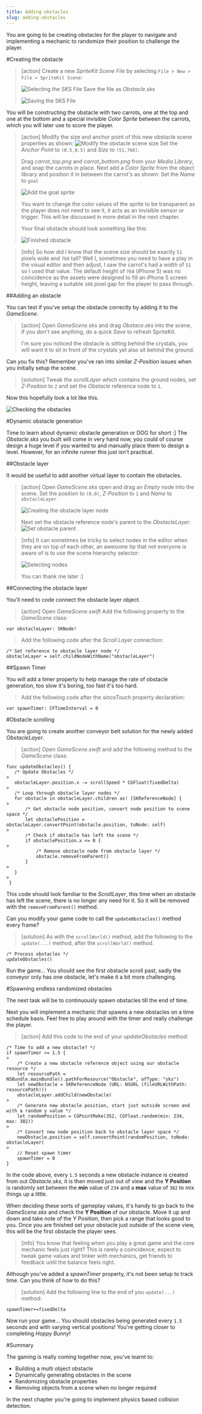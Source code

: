 ```yaml
---
title: Adding obstacles
slug: adding-obstacles
---
```


You are going to be creating obstacles for the player to navigate and implementing a mechanic to randomize their position to challenge the player.

#Creating the obstacle

> [action]
> Create a new *SpriteKit Scene File* by selecting `File > New > File > SpriteKit Scene`:
>
> ![Selecting the SKS File](../Tutorial-Images/xcode_add_sks.png)
> Save the file as *Obstacle.sks*
>
> ![Saving the SKS File](../Tutorial-Images/xcode_add_sks_obstacle.png)

You will be constructing the obstacle with two carrots, one at the top and one at the bottom and a special invisible *Color Sprite* between the carrots, which you will later use to score the player.

> [action]
> Modify the size and anchor point of this new obstacle scene properties as shown:
> ![Modify the obstacle scene size](../Tutorial-Images/xcode_obstacle_scene_size.png)
> Set the *Anchor Point* to `(0.5,0.5)` and *Size* to `(51,768)`.
>
> Drag *carrot_top.png* and *carrot_bottom.png* from your *Media Library*, and snap the carrots in place.
> Next add a *Color Sprite* from the object library and position it in between the carrot's as shown:
> Set the *Name* to `goal`
>
> ![Add the goal sprite](../Tutorial-Images/xcode_obstacle_goal_sprite.png)
>
> You want to change the color values of the sprite to be transparent as the player does not need to see it, it acts as an invisible sensor or trigger. This will be discussed in more detail in the next chapter.
>
> Your final obstacle should look something like this:
>
> ![Finished obstacle](../Tutorial-Images/xcode_obstacle_sks.png)
>

<!-- -->

> [info]
> So how did I know that the scene size should be exactly `51` pixels wide and `768` tall? Well I, sometimes you
> need to have a play in the visual editor and then adjust, I saw the carrot's had a width of `51` so I used that value.
> The default height of `768` (iPhone 5) was no coincidence as the assets were designed to fill an iPhone 5 screen height, leaving a suitable `100` pixel gap for the player to pass through.

<!-- -->

##Adding an obstacle

You can test if you've setup the obstacle correctly by adding it to the *GameScene*.

> [action]
> Open *GameScene.sks* and drag *Obstace.sks* into the scene, if you don't see anything, do a quick *Save* to refresh SpriteKit.
>
> I'm sure you noticed the obstacle is sitting behind the crystals, you will want it to sit in front of the crystals yet also sit behind the ground.  

Can you fix this? Remember you've ran into similar *Z-Position* issues when you initially setup the scene.

> [solution]
> Tweak the *scrollLayer* which contains the ground nodes, set *Z-Position* to `2` and set the *Obstacle* reference node to `1`.

Now this hopefully look a lot like this.

![Checking the obstacles](../Tutorial-Images/xcode_obstacle_added_gamescene.png)

#Dynamic obstacle generation

Time to learn about dynamic obstacle generation or DOG for short :]
The *Obstacle.sks* you built will come in very hand now, you could of course design a huge level if you wanted to and manually place them to design a level.  However, for an infinite runner this just isn't practical.

##Obstacle layer

It would be useful to add another virtual layer to contain the obstacles.

> [action]
> Open *GameScene.sks* open and drag an *Empty* node into the scene.
> Set the position to `(0,0)`, *Z-Position* to `1` and *Name* to `obstacleLayer`
>
> ![Creating the obstacle layer node](../Tutorial-Images/xcode_add_obstacle_layer.png)
>
> Next set the obstacle reference node's parent to the *ObstacleLayer*:
> ![Set obstacle parent](../Tutorial-Images/xcode_obstacle_modify_parent.png)

<!-- -->

> [info]
> It can sometimes be tricky to select nodes in the editor when they are on top of each other, an awesome tip that not everyone is aware of is to use the scene hierarchy selector:
>
> ![Selecting nodes](../Tutorial-Images/xcode_node_selection_tip.png)
>
> You can thank me later :]

##Connecting the obstacle layer

You'll need to code connect the obstacle layer object.

> [action]
> Open *GameScene.swift*
> Add the following property to the *GameScene* class:
>
```
var obstacleLayer: SKNode!
```
>
> Add the following code after the *Scroll Layer* connection:
>
```
/* Set reference to obstacle layer node */
obstacleLayer = self.childNodeWithName("obstacleLayer")
```

##Spawn Timer

You will add a timer property to help manage the rate of obstacle generation, too slow it's boring, too fast it's too hard.

> Add the following code after the *sinceTouch* property declaration:
>
```
var spawnTimer: CFTimeInterval = 0
```
>

#Obstacle scrolling

You are going to create another conveyor belt solution for the newly added *ObstacleLayer*.

> [action]
> Open *GameScene.swift* and add the following method to the *GameScene* class:
>
```
func updateObstacles() {
   /* Update Obstacles */
>
   obstacleLayer.position.x -= scrollSpeed * CGFloat(fixedDelta)
>
   /* Loop through obstacle layer nodes */
   for obstacle in obstacleLayer.children as! [SKReferenceNode] {
>
       /* Get obstacle node position, convert node position to scene space */
       let obstaclePosition = obstacleLayer.convertPoint(obstacle.position, toNode: self)
>
       /* Check if obstacle has left the scene */
       if obstaclePosition.x <= 0 {
>
           /* Remove obstacle node from obstacle layer */
           obstacle.removeFromParent()
       }
>
   }
>
 }
 ```

This code should look familiar to the *ScrollLayer*, this time when an obstacle has left the scene, there is no longer any need for it.  So it will be removed with the `removeFromParent()` method.

Can you modify your game code to call the `updateObstacles()` method every frame?

> [solution]
> As with the `scrollWorld()` method, add the following to the `update(...)` method, after the `scrollWorld()` method.
>
```
/* Process obstacles */
updateObstacles()
```

Run the game... You should see the first obstacle scroll past, sadly the conveyor only has one obstacle, let's make it a bit more challenging.

#Spawning endless randomized obstacles

The next task will be to continuously spawn obstacles till the end of time.

Next you will implement a mechanic that spawns a new obstacles on a time schedule basis.  Feel free to play around with
the timer and really challenge the player.

> [action]
> Add this code to the end of your *updateObstacles* method:
>
```
/* Time to add a new obstacle? */
if spawnTimer >= 1.5 {
>
    /* Create a new obstacle reference object using our obstacle resource */
    let resourcePath = NSBundle.mainBundle().pathForResource("Obstacle", ofType: "sks")
    let newObstacle = SKReferenceNode (URL: NSURL (fileURLWithPath: resourcePath!))
    obstacleLayer.addChild(newObstacle)
>
    /* Generate new obstacle position, start just outside screen and with a random y value */
    let randomPosition = CGPointMake(352, CGFloat.random(min: 234, max: 382))
>
    /* Convert new node position back to obstacle layer space */
    newObstacle.position = self.convertPoint(randomPosition, toNode: obstacleLayer)
>
    // Reset spawn timer
    spawnTimer = 0
}
```

In the code above, every `1.5` seconds a new obstacle instance is created from out *Obstacle.sks*, it is then moved just out of view and the **Y Position** is randomly set between the **min** value of `234` and a **max** value of `382` to mix things up a little.

When deciding these sorts of gameplay values, it's handy to go back to the *GameScene.sks* and check the **Y Position** of our obstacle.  Move it up and down and take note of the Y Position, then pick a range that looks good to you.
Once you are finished set your obstacle just outside of the scene view, this will be the first obstacle the player sees.

> [info]
> You know that feeling when you play a great game and the core mechanic feels just right? This is rarely a coincidence, expect to tweak game values and tinker with mechanics, get friends to feedback until the balance feels right.

Although you've added a *spawnTimer* property, it's not been setup to track time.
Can you think of how to do this?

> [solution]
> Add the following line to the end of you `update(...)` method:
>
```
spawnTimer+=fixedDelta
```

Now run your game...  You should obstacles being generated every `1.5` seconds and with varying vertical positions! You're getting closer to completing *Hoppy Bunny*!

#Summary

The gaming is really coming together now, you've learnt to:

- Building a multi object obstacle
- Dynamically generating obstacles in the scene
- Randomizing obstacle properties
- Removing objects from a scene when no longer required

In the next chapter you're going to implement physics based collision detection.
